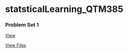 # statsticalLearning_QTM385
 
### Problem Set 1
[View](https://htmlpreview.github.io/?https://github.com/zejiachen9912/statsticalLearning_QTM385/blob/main/Problemset%201/ProblemSet1.html)

[View Files](https://github.com/zejiachen9912/statsticalLearning_QTM385/tree/main/Problemset%201)
